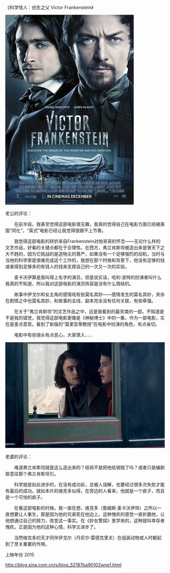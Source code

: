 《科学怪人：创生之父 Victor Frankenstein》

			
![](./img/001vda4xzy73libmbyK16&690.jpg)


老公的评论：


　　在前半段，我甚至觉得这部电影很无趣，我真的觉得自己在电影方面已经被美国“同化”，“英式”电影已经让我觉得很跟不上节奏。


　　我觉得这部电影的转折来自Frankenstein对他哥哥的怀念——无论什么样的文艺作品，好看的关键点都在于合理性。在西方，弗兰肯斯坦被造出来是冒天下之大不韪的，因为它挑战的是造物主的尊严，如果没有一个足够强烈的动机，当时与当地的科学家是很难完成这个工作的，我想在那个时候和背景下，他没有足够的钱或者得到足够多的有钱人的钱来支撑自己的一次又一次的实验。


　　麦卡沃伊算是我叫得上名字的演员，但是说实话，哈利·波特的扮演者叫什么我真的不知道，所以我对这部电影的演员阵容是没有什么情结的。


　　故事中伊戈尔和女主角的感情戏有些莫名其妙——感情发生的莫名其妙，夹杂在剧情之中也莫名其妙，和故事的主线、副本完全没有任何关联，有些牵强。


　　在关于“弗兰肯斯坦”的文艺作品之中，这是我看到的最另类的一部。不知道是不是我的错觉，我觉得这部电影更像是《神秘博士》中的一集，作为一部电影，实在是差点意思。看到了新版的“莫里亚蒂教授”在电影中扮演的角色，有点亲切。

　　电影中有些镜头有点恶心，大家慎入……

![](./img/001vda4xzy73ligTIfA3e&690.jpg)


老婆的评论：

　　难道弗兰肯斯坦就是这么造出来的？结局不是把他给销毁了吗？或者只是编剧故意往那个弗兰肯斯坦引。


　　科学就是如此进步的，在没有成功前，总被人误解，也要经过很多次失败才能有最后的成功。就如本片的维克多似得，在旁边的人看来，他就是一个疯子，而且是一个可怕的疯子。


　　在看这部电影的时候，我一直在想，维克多（詹姆斯·麦卡沃伊饰）之所以一直想要让人重生，那是因为他的兄弟死在他边上，这种愧疚的感觉一直折磨他，让他想通过自己的努力，改变这一事实。在《妙女警探》里学来的，这种就叫幸存者愧疚。正是因为他的这种心情，科学又进步了。

　　当然维克多的天才同伴伊戈尔（丹尼尔·雷德克里夫）在组装动物或人时都起到了至关重要的作用。

上映年份 2015							
		
http://blog.sina.com.cn/s/blog_52187ba90102wne1.html

